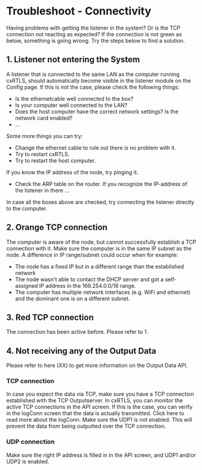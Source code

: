 # Troubleshoot - Connectivity
Having problems with getting the listener in the system? Or is the TCP connection not reacting as expected?
If the connection is not green as below, something is going wrong.  Try the steps below to find a solution.

## 1. Listener not entering the System
A listener that is connected to the same LAN as the computer running cxRTLS, should automatically become visible in the listener module on the Config page.
If this is not the case, please check the following things:
- Is the ethernetcable well connected to the box?
- Is your computer well connected to the LAN?
- Does the host computer have the correct network settings? Is the network card enabled?
- ...

Some more things you can try:
- Change the ethernet cable to rule out there is no problem with it.
- Try to restart cxRTLS.
- Try to restart the host computer.

If you know the IP address of the node, try pinging it.
- Check the ARP table on the router. If you recognize the IP-address of the listener in there ...

In case all the boxes above are checked, try connecting the listener directly to the computer.


## 2. Orange TCP connection
The computer is aware of the node, but cannot successfully establish a TCP connection with it.
Make sure the computer is in the same IP subnet as the node.
A difference in IP range/subnet could occur when for example:
- The node has a fixed IP but in a different range than the established network
- The node wasn't able to contact the DHCP server and got a self-assigned IP address in the 169.254.0.0/16 range.
- The computer has multiple network interfaces (e.g. WiFi and ethernet) and the dominant one is on a different subnet.

## 3. Red TCP connection
The connection has been active before. Please refer to 1.

## 4. Not receiving any of the Output Data
Please refer to here (XX) to get more information on the Output Data API.
### TCP connection
In case you expect the data via TCP, make sure you have a TCP connection established with the TCP Outputserver. In cxRTLS, you can monitor the active TCP connections in the API screen.
If this is the case, you can verify in the logConn screen that the data is actually transmitted. Click here to read more about the logConn.
Make sure the UDP1 is not enabled. This will prevent the data from being outputted over the TCP connection.

### UDP connection
Make sure the right IP address is filled in in the API screen, and UDP1 and/or UDP2 is enabled.

